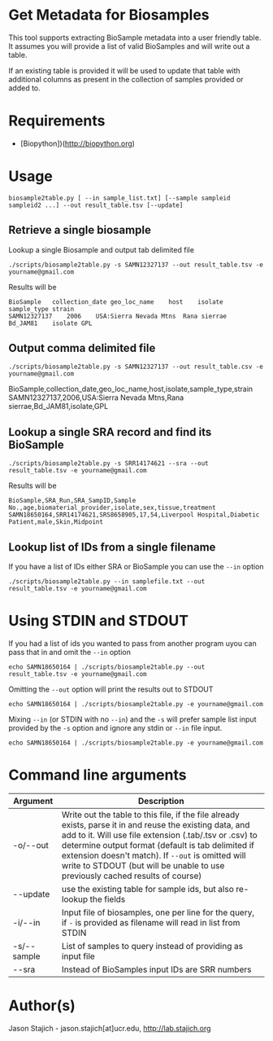 # Get Metadata for Biosamples
This tool supports extracting BioSample metadata into a user friendly table. It assumes you will provide a list of valid BioSamples and will write out a table.

If an existing table is provided it will be used to update that table with additional columns as present in the collection of samples provided or added to.

# Requirements

* [Biopython])(http://biopython.org)

# Usage

```
biosample2table.py [ --in sample_list.txt] [--sample sampleid sampleid2 ...] --out result_table.tsv [--update]
```

## Retrieve a single biosample

Lookup a single Biosample and output tab delimited file
```
./scripts/biosample2table.py -s SAMN12327137 --out result_table.tsv -e yourname@gmail.com
```

Results will be
```
BioSample	collection_date	geo_loc_name	host	isolate	sample_type	strain
SAMN12327137	2006	USA:Sierra Nevada Mtns	Rana sierrae	Bd_JAM81	isolate	GPL
```

## Output comma delimited file
```
./scripts/biosample2table.py -s SAMN12327137 --out result_table.csv -e yourname@gmail.com
```
BioSample,collection_date,geo_loc_name,host,isolate,sample_type,strain
SAMN12327137,2006,USA:Sierra Nevada Mtns,Rana sierrae,Bd_JAM81,isolate,GPL

## Lookup a single SRA record and find its BioSample
```
./scripts/biosample2table.py -s SRR14174621 --sra --out result_table.tsv -e yourname@gmail.com
```

Results will be
```
BioSample,SRA_Run,SRA_SampID,Sample No.,age,biomaterial_provider,isolate,sex,tissue,treatment
SAMN18650164,SRR14174621,SRS8658905,17,54,Liverpool Hospital,Diabetic Patient,male,Skin,Midpoint
```

## Lookup list of IDs from a single filename

If you have a list of IDs either SRA or BioSample you can use the `--in` option

```
./scripts/biosample2table.py --in samplefile.txt --out result_table.tsv -e yourname@gmail.com
```

# Using STDIN and STDOUT

If you had a list of ids you wanted to pass from another program uyou can pass that in and omit the `--in` option

```
echo SAMN18650164 | ./scripts/biosample2table.py --out result_table.tsv -e yourname@gmail.com
```

Omitting the `--out` option will print the results out to STDOUT

```
echo SAMN18650164 | ./scripts/biosample2table.py -e yourname@gmail.com
```


Mixing `--in` (or STDIN with no `--in`) and the `-s` will prefer sample list input provided by the `-s` option and ignore any stdin or `--in` file input.

```
echo SAMN18650164 | ./scripts/biosample2table.py -e yourname@gmail.com
```

# Command line arguments

| Argument | Description |
| --------- | -------- |
| -o/--out |  Write out the table to this file, if the file already exists, parse it in and reuse the existing data, and add to it. Will use file extension (.tab/.tsv or .csv) to determine output format (default is tab delimited if extension doesn't match).  If `--out` is omitted will write to STDOUT (but will be unable to use previously cached results of course) |
| --update | use the existing table for sample ids, but also re-lookup the fields |
| -i/--in | Input file of biosamples, one per line for the query, if `-` is provided as filename will read in list from STDIN |
| -s/--sample | List of samples to query instead of providing as input file |
| --sra | Instead of BioSamples input IDs are SRR numbers |

# Author(s)

Jason Stajich - jason.stajich[at]ucr.edu, http://lab.stajich.org
